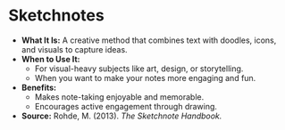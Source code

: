 # **Sketchnotes**

* **What It Is:** A creative method that combines text with doodles, icons, and visuals to capture ideas.
* **When to Use It:**
    * For visual-heavy subjects like art, design, or storytelling.
    * When you want to make your notes more engaging and fun.
* **Benefits:**
    * Makes note-taking enjoyable and memorable.
    * Encourages active engagement through drawing.
* **Source:** Rohde, M. (2013). *The Sketchnote Handbook.*